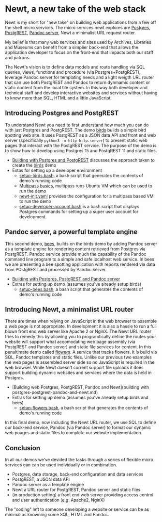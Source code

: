
# Newt, a new take of the web stack

Newt is my short for "new take" on building web applications from a few off the shelf micro services. The micro services newt explores are [Postgres](https://postgresql.org), [PostgREST](https://postgrest.org), [Pandoc server](https://pandoc.org), Newt a minimalist URL request router.

My belief is that many web services and sites used by Archives, Libraries and Museums can benefit from a simplier back-end that allows the application developer to focus on the front-end that impacts both our staff and patrons.

The Newt's vision is to define data models and route handling via SQL queries, views, functions and procedure (via Postgres+PostgREST), leverage Pandoc server for templating needs and a light weigth URL router that can use both PostgREST and Pandoc to return dynmamic content or static content from the local file system. In this way both developer and technical staff and develop interactive websites and services without having to know more than SQL, HTML and a little JavaScript.


## Introducing Postgres and PostgREST

To understand Newt you need to first understand how much you can do with just Postgres and PostgREST. The demo [birds](birds/) builds a simple bird spotting web site. It uses PostgREST as a JSON data API and front end web server (specifically `python3 -m http http.server`) to present static web pages that interact with the PostgREST service. The purpose of the demo is to show how to develop using Postgres 15 and PostgREST 11 and static files.

- [Building with Postgres and PostgREST](building-with-postgres-postgrest.md) discusses the approach taken to create the [birds](birds/) demo
- Extas for setting up a developer environment
    - [setup-birds.bash](setup-birds.bash), a bash script that generates the contents of demo's running code
    - [Multipass basics](multipass-basics.md), multipass runs Ubuntu VM which can be used to run the demo
    - [newt-init.yaml](newt-init.yaml) provides the configuration for a multipass based VM to run the demo
    - [setup-developer-account.bash](setup-developer-account.bash) is a bash script that displays Postgres commands for setting up a super user account for development.

## Pandoc server, a powerful template engine

This second demo, [bees](bees/), builds on the birds demo by adding Pandoc server as a template engine for rendering content retrieved from Postgres via PostgREST. Pandoc service provide much the capability of the Pandoc command line program to a simple and safe localhost web service.  In bees we are presenting a bee spotting application with reports rendered via data from POstgREST and processed by Pandoc server.

- [Building with Postgres, PostgREST and Pandoc server](building-with-postgres-postgrest-and-pandoc-server.md)
- Extras for setting up demo (assumes you've already setup birds)
    - [setup-bees.bash](setup-bees.bash), a bash script that generates the contents of demo's running code

## Introducing Newt, a minimalist URL router

There are times when relying on JavaScript in the web browser to assemble a web page is not appropriate. In development it is also a hassle to run a full blown front end web server like Apache 2 or NginX. The Newt URL router tries to remedy this by allowing you to programtically define the routes your website will support what accomodating web page assembly (via PostgREST and Pandoc server) and static file services for content. In this penultimate demo called [flowers](flowers/). A service that tracks flowers. It is build via SQL, Pandoc templates and static files. Unlike our previous two examples the web pages is assembled server side so no JavaScript is required in the web browser.  While Newt doesn't current support file uploads it does support building dynamic websites and services where the data is held in Postgres.

- [Building web Postgres, PostgREST, Pandoc and Newt](building with postgres-postgrest-pandoc-and-newt.md)
- Extras for setting up demo (assumes you've already setup birds and bees)
    - [setup-flowers.bash](setup-flowers.bash), a bash script that generates the contents of demo's running code

In this final demo, now including the Newt URL router, we use SQL to define our back-end service, Pandoc (via Pandoc server) to format our dynamic web poages and static files to complete our website implementation.

## Conclusion

In all our demos we've devided the tasks through a series of flexible micro services can can be used individually or in combination.

- Postgres, data storage, back-end configuration and data services
- PostgREST, a JSON data API
- Pandoc server as a template engine
- Newt a URL router for PostgREST, Pandoc server and static files
- (in production setting) a front end web server providing access control and user authentication (e.g. Apache2, NginX)

The "coding" left to someone developing a website or service can be as minimal as knowning some SQL, HTML and Pandoc.

